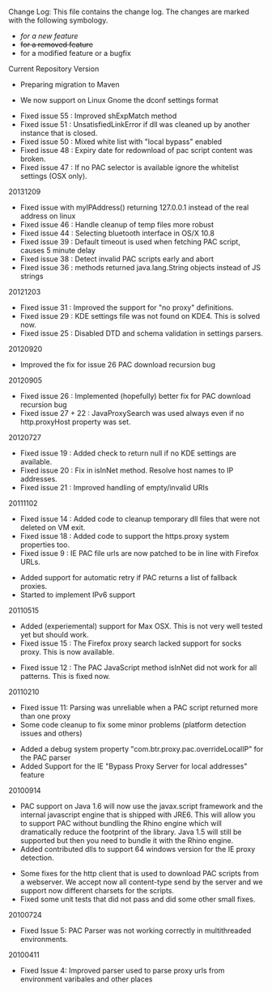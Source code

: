 Change Log:
This file contains the change log. The changes are marked with the following symbology.

* _for a new feature_
* ~~for a removed feature~~
* for a modified feature or a bugfix

Current Repository Version
* Preparing migration to Maven
+ We now support on Linux Gnome the dconf settings format
* Fixed  issue 55 : Improved shExpMatch method
* Fixed  issue 51 :	UnsatisfiedLinkError if dll was cleaned up by another instance that is closed.
* Fixed  issue 50 : Mixed white list with "local bypass" enabled
* Fixed  issue 48 : Expiry date for redownload of pac script content was broken.
* Fixed  issue 47 : If no PAC selector is available ignore the whitelist settings (OSX only).

20131209
* Fixed issue with myIPAddress() returning 127.0.0.1 instead of the real address on linux
* Fixed  issue 46 : Handle cleanup of temp files more robust
* Fixed  issue 44 : Selecting bluetooth interface in OS/X 10.8
* Fixed  issue 39 : Default timeout is used when fetching PAC script, causes 5 minute delay
* Fixed  issue 38 : Detect invalid PAC scripts early and abort
* Fixed  issue 36 : methods returned java.lang.String objects instead of JS strings

20121203
* Fixed  issue 31 : Improved the support for "no proxy" definitions.
* Fixed  issue 29 : KDE settings file was not found on KDE4. This is solved now.
* Fixed  issue 25 : Disabled DTD and schema validation in settings parsers.

20120920
* Improved the fix for issue 26 PAC download recursion bug

20120905
* Fixed  issue 26 : Implemented (hopefully) better fix for PAC download recursion bug 
* Fixed  issue 27 + 22 : JavaProxySearch was used always even if no http.proxyHost property was set.

20120727
* Fixed  issue 19 : Added check to return null if no KDE settings are available.
* Fixed  issue 20 : Fix in isInNet method. Resolve host names to IP addresses.
* Fixed  issue 21 : Improved handling of empty/invalid URIs

20111102
* Fixed  issue 14 : Added code to cleanup temporary dll files that were not deleted on VM exit.
* Fixed  issue 18 : Added code to support the https.proxy system properties too.
* Fixed  issue  9 : IE PAC file urls are now patched to be in line with Firefox URLs.
+ Added support for automatic retry if PAC returns a list of fallback proxies.
+ Started to implement IPv6 support

20110515
+ Added (experiemental) support for Max OSX. This is not very well tested yet but should work. 
+ Fixed  issue 15 : The Firefox proxy search lacked support for socks proxy. This is now available.
* Fixed  issue 12 : The PAC JavaScript method isInNet did not work for all patterns. This is fixed now.

20110210
* Fixed issue 11: Parsing was unreliable when a PAC script returned more than one proxy 
* Some code cleanup to fix some minor problems (platform detection issues and others) 
+ Added a debug system property "com.btr.proxy.pac.overrideLocalIP" for the PAC parser 
+ Added Support for the IE "Bypass Proxy Server for local addresses" feature

20100914
+ PAC support on Java 1.6 will now use the javax.script framework and the internal javascript engine that is shipped with JRE6. This will allow you to support PAC without bundling the Rhino engine which will dramatically reduce the footprint of the library. Java 1.5 will still be supported but then you need to bundle it with the Rhino engine.
+ Added contributed dlls to support 64 windows version for the IE proxy detection.
* Some fixes for the http client that is used to download PAC scripts from a webserver. We accept now all content-type send by the server and we support now different charsets for the scripts.
* Fixed some unit tests that did not pass and did some other small fixes.

20100724
* Fixed Issue 5: PAC Parser was not working correctly in multithreaded environments.

20100411
* Fixed Issue 4: Improved parser used to parse proxy urls from environment varibales and other places

